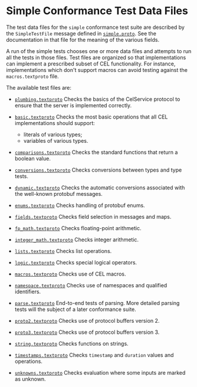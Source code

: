 # Simple Conformance Test Data Files

The test data files for the `simple` conformance test suite
are described by the `SimpleTestFile` message defined in
[`simple.proto`](../../../proto/test/v1/simple.proto).
See the documentation in that file for the meaning of the various fields.

A run of the simple tests chooses one or more data files and attempts
to run all the tests in those files.  Test files are organized so that
implementations can implement a prescribed subset of CEL functionality.
For instance, implementations which don't support macros can avoid testing
against the `macros.textproto` file.

The available test files are:

- [`plumbing.textproto`](plumbing.textproto) Checks the basics of the CelService
  protocol to ensure that the server is implemented correctly.

- [`basic.textproto`](basic.textproto) Checks the most basic operations that
  all CEL implementations should support:
  - literals of various types;
  - variables of various types.

- [`comparisons.textproto`](comparisons.textproto) Checks the standard functions
  that return a boolean value.

- [`conversions.textproto`](conversions.textproto) Checks conversions between
  types and type tests.

- [`dynamic.textproto`](dynamic.textproto) Checks the automatic conversions
  associated with the well-known protobuf messages.

- [`enums.textproto`](enums.textproto) Checks handling of protobuf enums.

- [`fields.textproto`](fields.textproto) Checks field selection in messages
  and maps.

- [`fp_math.textproto`](fp_math.textproto) Checks floating-point arithmetic.

- [`integer_math.textproto`](integer_math.textproto) Checks integer arithmetic.

- [`lists.textproto`](lists.textproto) Checks list operations.

- [`logic.textproto`](logic.textproto) Checks special logical operators.

- [`macros.textproto`](macros.textproto) Checks use of CEL macros.

- [`namespace.textproto`](namespace.textproto) Checks use of namespaces and
  qualified identifiers.

- [`parse.textproto`](parse.textproto) End-to-end tests of parsing. More
  detailed parsing tests will the subject of a later conformance suite.

- [`proto2.textproto`](proto2.textproto) Checks use of protocol buffers version
  2.

- [`proto3.textproto`](proto3.textproto) Checks use of protocol buffers version
  3.

- [`string.textproto`](string.textproto) Checks functions on strings.

- [`timestamps.textproto`](timestamps.textproto) Checks `timestamp` and `duration`
  values and operations.

- [`unknowns.textproto`](unknowns.textproto) Checks evaluation where some
  inputs are marked as unknown.
